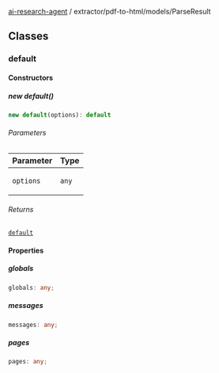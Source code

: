 [ai-research-agent](../../../index.md) / extractor/pdf-to-html/models/ParseResult

## Classes

### default

#### Constructors

##### new default()

```ts
new default(options): default
```

###### Parameters

<table>
<thead>
<tr>
<th>Parameter</th>
<th>Type</th>
</tr>
</thead>
<tbody>
<tr>
<td>

`options`

</td>
<td>

`any`

</td>
</tr>
</tbody>
</table>

###### Returns

[`default`](ParseResult.md#default)

#### Properties

##### globals

```ts
globals: any;
```

##### messages

```ts
messages: any;
```

##### pages

```ts
pages: any;
```
